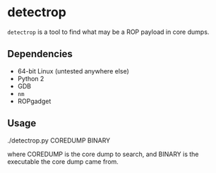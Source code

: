 # detectrop

`detectrop` is a tool to find what may be a ROP payload in core dumps.

## Dependencies
* 64-bit Linux (untested anywhere else)
* Python 2
* GDB
* `nm`
* ROPgadget

## Usage
./detectrop.py COREDUMP BINARY

where COREDUMP is the core dump to search, and BINARY is the
executable the core dump came from.

